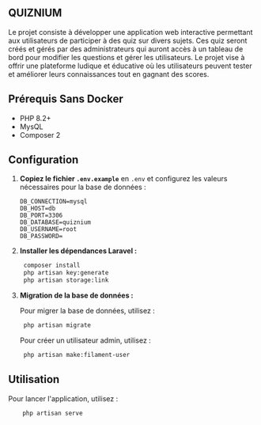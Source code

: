 ## QUIZNIUM

<p>
Le projet consiste à développer une application web interactive permettant aux utilisateurs de participer à des quiz sur divers sujets. Ces quiz seront créés et gérés par des administrateurs qui auront accès à un tableau de bord pour modifier les questions et gérer les utilisateurs. Le projet vise à offrir une plateforme ludique et éducative où les utilisateurs peuvent tester et améliorer leurs connaissances tout en gagnant des scores.
</p>

## Prérequis Sans Docker

* PHP 8.2+
* MysQL
* Composer 2

## Configuration

1. **Copiez le fichier `.env.example`** en `.env` et configurez les valeurs nécessaires pour la base de données :

    ```env
    DB_CONNECTION=mysql
    DB_HOST=db
    DB_PORT=3306
    DB_DATABASE=quiznium
    DB_USERNAME=root
    DB_PASSWORD=
    ```


1. **Installer les dépendances Laravel :**

    ```bash
     composer install
     php artisan key:generate
     php artisan storage:link
    ```

2. **Migration de la base de données :**

   Pour migrer la base de données, utilisez :

    ```bash
     php artisan migrate
    ```

   Pour créer un utilisateur admin, utilisez :

    ```bash
     php artisan make:filament-user
    ```

## Utilisation
Pour lancer l'application, utilisez :

 ```bash
     php artisan serve
   ```


